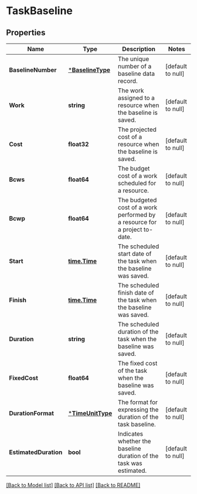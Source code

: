 # TaskBaseline

## Properties
Name | Type | Description | Notes
------------ | ------------- | ------------- | -------------
**BaselineNumber** | [***BaselineType**](BaselineType.md) | The unique number of a baseline data record. | [default to null]
**Work** | **string** | The work assigned to a resource when the baseline is saved. | [default to null]
**Cost** | **float32** | The projected cost of a resource when the baseline is saved. | [default to null]
**Bcws** | **float64** | The budget cost of a work scheduled for a resource. | [default to null]
**Bcwp** | **float64** | The budgeted cost of a work performed by a resource for a project to-date. | [default to null]
**Start** | [**time.Time**](time.Time.md) | The scheduled start date of the task when the baseline was saved. | [default to null]
**Finish** | [**time.Time**](time.Time.md) | The scheduled finish date of the task when the baseline was saved. | [default to null]
**Duration** | **string** | The scheduled duration of the task when the baseline was saved. | [default to null]
**FixedCost** | **float64** | The fixed cost of the task when the baseline was saved. | [default to null]
**DurationFormat** | [***TimeUnitType**](TimeUnitType.md) | The format for expressing the duration of the task baseline. | [default to null]
**EstimatedDuration** | **bool** | Indicates whether the baseline duration of the task was estimated. | [default to null]

[[Back to Model list]](../README.md#documentation-for-models) [[Back to API list]](../README.md#documentation-for-api-endpoints) [[Back to README]](../README.md)


